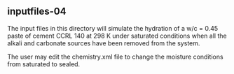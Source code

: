 ## inputfiles-04

The input files in this directory will simulate the hydration of a w/c = 0.45 paste
of cement CCRL 140 at 298 K under saturated conditions when all the alkali and carbonate
sources have been removed from the system.

The user may edit the chemistry.xml file to change the moisture conditions from saturated
to sealed.
